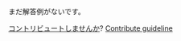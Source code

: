 
まだ解答例がないです。

[コントリビュートしませんか](https://github.com/BFEdev/BFE.dev-solutions/blob/main/problem/create-a-simple-store-for-dom-node_ja.md)?  [Contribute guideline](https://github.com/BFEdev/BFE.dev-solutions#how-to-contribute)
